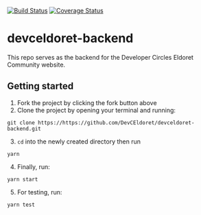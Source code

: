 [![Build Status](https://travis-ci.com/miami78/devceldoret-backend.svg?branch=development)](https://travis-ci.com/miami78/devceldoret-backend)
[![Coverage Status](https://coveralls.io/repos/github/miami78/devceldoret-backend/badge.svg?branch=development&service=github)](https://coveralls.io/github/miami78/devceldoret-backend?branch=development)
# devceldoret-backend
This repo serves as the backend for the Developer Circles Eldoret Community website. 

## Getting started
1. Fork the project by clicking the fork button above
2. Clone the project by opening your terminal and running: 

```shell
git clone https://https://github.com/DevCEldoret/devceldoret-backend.git
```

3. `cd` into the newly created directory then run 
```shell 
yarn 
```
4. Finally, run:
```shell 
yarn start
```
5. For testing, run:
```shell 
yarn test
```
